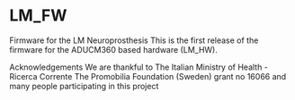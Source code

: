 # LM_FW
Firmware for the LM Neuroprosthesis
This is the first release of the firmware for the ADUCM360 based hardware (LM_HW). 



Acknowledgements
We are thankful to 
The Italian Ministry of Health - Ricerca Corrente
The Promobilia Foundation (Sweden) grant no 16066 
and many people participating in this project
